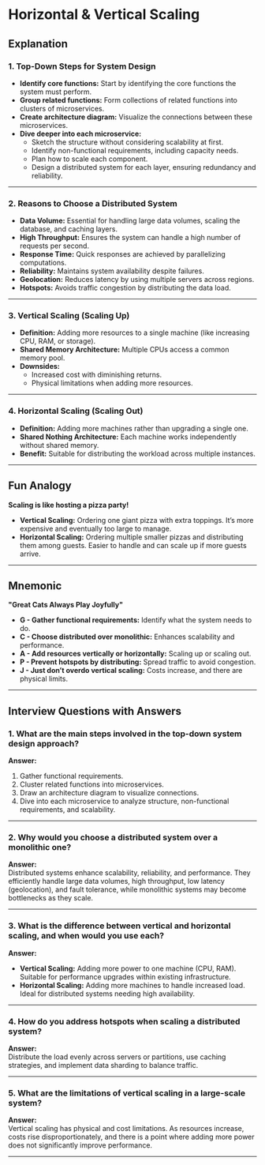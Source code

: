 
# Horizontal & Vertical Scaling

## Explanation

### 1. Top-Down Steps for System Design
- **Identify core functions:** Start by identifying the core functions the system must perform.  
- **Group related functions:** Form collections of related functions into clusters of microservices.  
- **Create architecture diagram:** Visualize the connections between these microservices.  
- **Dive deeper into each microservice:**  
  - Sketch the structure without considering scalability at first.  
  - Identify non-functional requirements, including capacity needs.  
  - Plan how to scale each component.  
  - Design a distributed system for each layer, ensuring redundancy and reliability.  

---

### 2. Reasons to Choose a Distributed System
- **Data Volume:** Essential for handling large data volumes, scaling the database, and caching layers.  
- **High Throughput:** Ensures the system can handle a high number of requests per second.  
- **Response Time:** Quick responses are achieved by parallelizing computations.  
- **Reliability:** Maintains system availability despite failures.  
- **Geolocation:** Reduces latency by using multiple servers across regions.  
- **Hotspots:** Avoids traffic congestion by distributing the data load.  

---

### 3. Vertical Scaling (Scaling Up)
- **Definition:** Adding more resources to a single machine (like increasing CPU, RAM, or storage).  
- **Shared Memory Architecture:** Multiple CPUs access a common memory pool.  
- **Downsides:**  
  - Increased cost with diminishing returns.  
  - Physical limitations when adding more resources.  

---

### 4. Horizontal Scaling (Scaling Out)
- **Definition:** Adding more machines rather than upgrading a single one.  
- **Shared Nothing Architecture:** Each machine works independently without shared memory.  
- **Benefit:** Suitable for distributing the workload across multiple instances.  

---

## Fun Analogy
**Scaling is like hosting a pizza party!**  
- **Vertical Scaling:** Ordering one giant pizza with extra toppings. It’s more expensive and eventually too large to manage.  
- **Horizontal Scaling:** Ordering multiple smaller pizzas and distributing them among guests. Easier to handle and can scale up if more guests arrive.  

---

## Mnemonic
**"Great Cats Always Play Joyfully"**  
- **G - Gather functional requirements:** Identify what the system needs to do.  
- **C - Choose distributed over monolithic:** Enhances scalability and performance.  
- **A - Add resources vertically or horizontally:** Scaling up or scaling out.  
- **P - Prevent hotspots by distributing:** Spread traffic to avoid congestion.  
- **J - Just don’t overdo vertical scaling:** Costs increase, and there are physical limits.  

---

## Interview Questions with Answers

### 1. What are the main steps involved in the top-down system design approach?  
**Answer:**  
1. Gather functional requirements.  
2. Cluster related functions into microservices.  
3. Draw an architecture diagram to visualize connections.  
4. Dive into each microservice to analyze structure, non-functional requirements, and scalability.  

---

### 2. Why would you choose a distributed system over a monolithic one?  
**Answer:**  
Distributed systems enhance scalability, reliability, and performance. They efficiently handle large data volumes, high throughput, low latency (geolocation), and fault tolerance, while monolithic systems may become bottlenecks as they scale.  

---

### 3. What is the difference between vertical and horizontal scaling, and when would you use each?  
**Answer:**  
- **Vertical Scaling:** Adding more power to one machine (CPU, RAM). Suitable for performance upgrades within existing infrastructure.  
- **Horizontal Scaling:** Adding more machines to handle increased load. Ideal for distributed systems needing high availability.  

---

### 4. How do you address hotspots when scaling a distributed system?  
**Answer:**  
Distribute the load evenly across servers or partitions, use caching strategies, and implement data sharding to balance traffic.  

---

### 5. What are the limitations of vertical scaling in a large-scale system?  
**Answer:**  
Vertical scaling has physical and cost limitations. As resources increase, costs rise disproportionately, and there is a point where adding more power does not significantly improve performance.  

---

